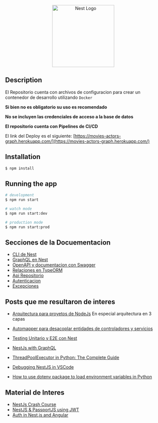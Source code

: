 <p align="center">
  <a href="http://nestjs.com/" target="blank"><img src="https://nestjs.com/img/logo-small.svg" width="200" alt="Nest Logo" /></a>
</p>

[circleci-image]: https://img.shields.io/circleci/build/github/nestjs/nest/master?token=abc123def456
[circleci-url]: https://circleci.com/gh/nestjs/nest

## Description

El Repositorio cuenta con archivos de configuracion para crear un contenedor de desarrollo utilizando ````Docker````

**Si bien no es obligatorio su uso es recomendado**

**No se incluyen las credenciales de acceso a la base de datos**

**El repositorio cuenta con Pipelines de CI/CD**

El link del Deploy es el siguiente: [https://movies-actors-graph.herokuapp.com/](https://movies-actors-graph.herokuapp.com/)
## Installation

```bash
$ npm install
```

## Running the app

```bash
# development
$ npm run start

# watch mode
$ npm run start:dev

# production mode
$ npm run start:prod
```


## Secciones de la Docuementacion

- [CLI de Nest](https://docs.nestjs.com/cli/usages)
- [GraphQL en Nest](https://docs.nestjs.com/graphql/quick-start)
- [OpenAPI y documentacion con Swagger](https://docs.nestjs.com/openapi/introduction)
- [Relaciones en TypeORM](https://typeorm.io/relations) 
- [Api Repositorio](https://typeorm.io/repository-api)
- [Autenticacion](https://docs.nestjs.com/security/authentication)
- [Excepciones](https://docs.nestjs.com/exception-filters)
## Posts que me resultaron de interes

- [Arquitectura para proyetos de NodeJs](https://dev.to/santypk4/bulletproof-node-js-project-architecture-4epf) En especial arquitectura en 3 capas

- [Automapper para desacoplar entidades de controladores y servicios](https://medium.com/@exfabrica/nestjs-dto-with-automapper-c4e89009f30b)

- [Testing Unitario y E2E con Nest](https://medium.com/@exfabrica/nestjs-unit-and-e2e-tests-with-jest-825ba5033c6)

- [NestJs with GraphQL](https://dev.to/tkssharma/nest-js-with-graphql-world-4a27)

- [ThreadPoolExecutor in Python: The Complete Guide](https://superfastpython.com/threadpoolexecutor-in-python/)
- [Debugging NestJS in VSCode](https://javascript.plainenglish.io/debugging-nestjs-in-vscode-d474a088c63b#:~:text=Then%2C%20navigate%20to%20the%20debug,the%20keyboard%20shortcut%20(F5).)
- [How to use dotenv package to load environment variables in Python](https://www.python-engineer.com/posts/dotenv-python/)
## Material de Interes

- [NestJs Crash Course](https://www.youtube.com/watch?v=2n3xS89TJMI&list=PLlaDAvA2MhR2jb8zavu6I-w1BA878aHcB)
- [NestJS & PassportJS using JWT](https://www.youtube.com/watch?v=_L225zpUK0M)
- [Auth in Nest.js and Angular](https://medium.com/@nielsmeima/auth-in-nest-js-and-angular-463525b6e071)